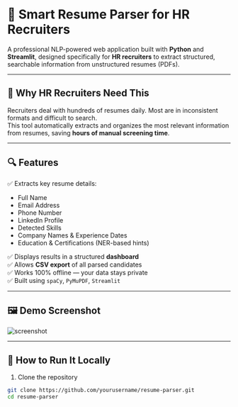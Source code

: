 # 📄 Smart Resume Parser for HR Recruiters

A professional NLP-powered web application built with **Python** and **Streamlit**, designed specifically for **HR recruiters** to extract structured, searchable information from unstructured resumes (PDFs).

---

## 🎯 Why HR Recruiters Need This

Recruiters deal with hundreds of resumes daily. Most are in inconsistent formats and difficult to search.  
This tool automatically extracts and organizes the most relevant information from resumes, saving **hours of manual screening time**.

---

## 🔍 Features

✅ Extracts key resume details:
- Full Name  
- Email Address  
- Phone Number  
- LinkedIn Profile  
- Detected Skills  
- Company Names & Experience Dates  
- Education & Certifications (NER-based hints)

✅ Displays results in a structured **dashboard**  
✅ Allows **CSV export** of all parsed candidates  
✅ Works 100% offline — your data stays private  
✅ Built using `spaCy`, `PyMuPDF`, `Streamlit`

---

## 🖼️ Demo Screenshot

![screenshot](https://yourdomain.com/path-to-screenshot.png) <!-- Add your actual image URL or remove if none -->

---

## 🚀 How to Run It Locally

1. Clone the repository  
```bash
git clone https://github.com/yourusername/resume-parser.git
cd resume-parser
